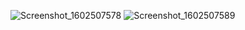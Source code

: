 ![Screenshot_1602507578](https://user-images.githubusercontent.com/5141809/95750118-57605400-0ca5-11eb-83d4-e83f32c1efeb.png)
![Screenshot_1602507589](https://user-images.githubusercontent.com/5141809/95750140-5fb88f00-0ca5-11eb-89d1-859edeb37c5f.png)
